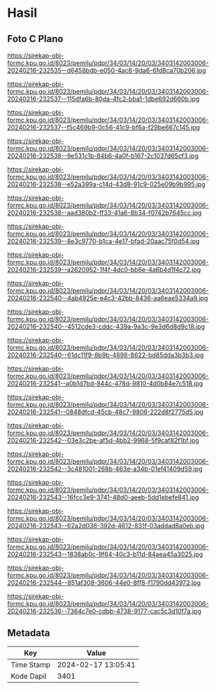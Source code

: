 # Hasil

## Foto C Plano

https://sirekap-obj-formc.kpu.go.id/8023/pemilu/pdpr/34/03/14/20/03/3403142003006-20240216-232535--d6458bdb-e050-4ac6-9da6-6fd8ca70b206.jpg

https://sirekap-obj-formc.kpu.go.id/8023/pemilu/pdpr/34/03/14/20/03/3403142003006-20240216-232537--115dfa6b-80da-4fc2-bba1-1dbe692d660b.jpg

https://sirekap-obj-formc.kpu.go.id/8023/pemilu/pdpr/34/03/14/20/03/3403142003006-20240216-232537--f5c469b9-0c56-41c9-bf6a-f29be667c145.jpg

https://sirekap-obj-formc.kpu.go.id/8023/pemilu/pdpr/34/03/14/20/03/3403142003006-20240216-232538--9e531c1b-84b6-4a0f-b167-2c1037d65cf3.jpg

https://sirekap-obj-formc.kpu.go.id/8023/pemilu/pdpr/34/03/14/20/03/3403142003006-20240216-232538--e52a399a-c14d-43d8-91c9-025e09b9b995.jpg

https://sirekap-obj-formc.kpu.go.id/8023/pemilu/pdpr/34/03/14/20/03/3403142003006-20240216-232538--aad380b2-ff33-41a6-8b34-f0742b7645cc.jpg

https://sirekap-obj-formc.kpu.go.id/8023/pemilu/pdpr/34/03/14/20/03/3403142003006-20240216-232539--8e3c9770-b1ca-4e17-bfad-20aac75f0d54.jpg

https://sirekap-obj-formc.kpu.go.id/8023/pemilu/pdpr/34/03/14/20/03/3403142003006-20240216-232539--a2620952-1f4f-4dc0-bb6e-4a6b4d1f4c72.jpg

https://sirekap-obj-formc.kpu.go.id/8023/pemilu/pdpr/34/03/14/20/03/3403142003006-20240216-232540--4ab4925e-e4c3-42bb-8436-aa6eae5334a9.jpg

https://sirekap-obj-formc.kpu.go.id/8023/pemilu/pdpr/34/03/14/20/03/3403142003006-20240216-232540--4512cde3-cddc-439a-9a3c-9e3d6d8d9c18.jpg

https://sirekap-obj-formc.kpu.go.id/8023/pemilu/pdpr/34/03/14/20/03/3403142003006-20240216-232540--61dc11f9-8b9b-4898-8622-bd85dda3b3b3.jpg

https://sirekap-obj-formc.kpu.go.id/8023/pemilu/pdpr/34/03/14/20/03/3403142003006-20240216-232541--a0b1d7bd-844c-478d-9810-4d0b84e7c518.jpg

https://sirekap-obj-formc.kpu.go.id/8023/pemilu/pdpr/34/03/14/20/03/3403142003006-20240216-232541--0848dfcd-45cb-48c7-9806-222d8f2775d5.jpg

https://sirekap-obj-formc.kpu.go.id/8023/pemilu/pdpr/34/03/14/20/03/3403142003006-20240216-232542--03e3c2be-af5d-4bb2-9968-5f9caf82f1bf.jpg

https://sirekap-obj-formc.kpu.go.id/8023/pemilu/pdpr/34/03/14/20/03/3403142003006-20240216-232542--3c481001-268b-463e-a34b-01ef41409d59.jpg

https://sirekap-obj-formc.kpu.go.id/8023/pemilu/pdpr/34/03/14/20/03/3403142003006-20240216-232543--16fcc3e9-3741-48d0-aeeb-5dd1ebefe841.jpg

https://sirekap-obj-formc.kpu.go.id/8023/pemilu/pdpr/34/03/14/20/03/3403142003006-20240216-232543--62a2d036-392d-4612-831f-03addad8a0eb.jpg

https://sirekap-obj-formc.kpu.go.id/8023/pemilu/pdpr/34/03/14/20/03/3403142003006-20240216-232543--1838ab0c-9f64-40c3-b11d-84aea45a3025.jpg

https://sirekap-obj-formc.kpu.go.id/8023/pemilu/pdpr/34/03/14/20/03/3403142003006-20240216-232544--851af308-3606-44e0-8ff8-f1790dd43972.jpg

https://sirekap-obj-formc.kpu.go.id/8023/pemilu/pdpr/34/03/14/20/03/3403142003006-20240216-232536--7364c7e0-cdbb-4738-9177-cac5c3d10f7a.jpg


## Metadata

| Key        | Value               |
| ---------- | ------------------- |
| Time Stamp | 2024-02-17 13:05:41 |
| Kode Dapil | 3401                |



